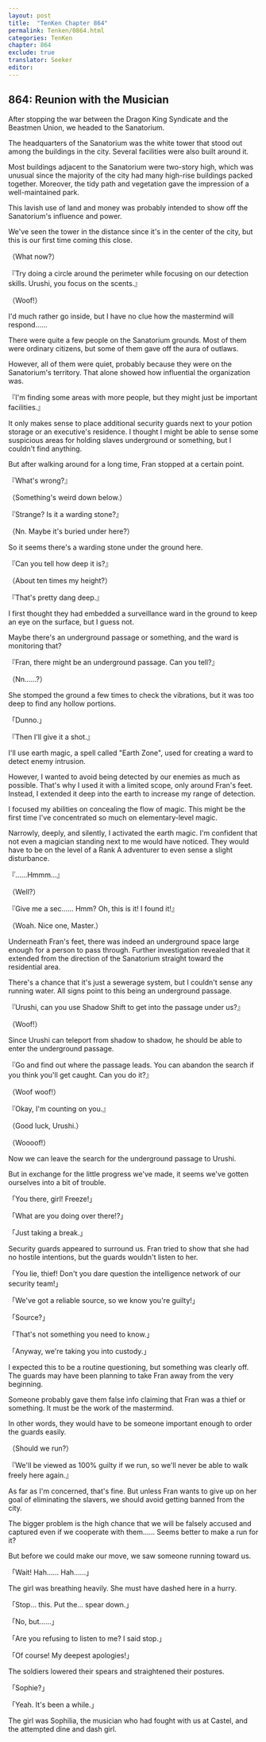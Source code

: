 ```yaml
---
layout: post
title:  "TenKen Chapter 864"
permalink: Tenken/0864.html
categories: TenKen
chapter: 864
exclude: true
translator: Seeker
editor: 
---
```

<h2>864: Reunion with the Musician</h2>

 After stopping the war between the Dragon King Syndicate and the Beastmen Union, we headed to the Sanatorium.

 The headquarters of the Sanatorium was the white tower that stood out among the buildings in the city. Several facilities were also built around it.

 Most buildings adjacent to the Sanatorium were two-story high, which was unusual since the majority of the city had many high-rise buildings packed together. Moreover, the tidy path and vegetation gave the impression of a well-maintained park.

 This lavish use of land and money was probably intended to show off the Sanatorium's influence and power.

 We've seen the tower in the distance since it's in the center of the city, but this is our first time coming this close.

（What now?）

『Try doing a circle around the perimeter while focusing on our detection skills. Urushi, you focus on the scents.』

（Woof!）

 I'd much rather go inside, but I have no clue how the mastermind will respond……

 There were quite a few people on the Sanatorium grounds. Most of them were ordinary citizens, but some of them gave off the aura of outlaws.

 However, all of them were quiet, probably because they were on the Sanatorium's territory. That alone showed how influential the organization was.

『I'm finding some areas with more people, but they might just be important facilities.』

 It only makes sense to place additional security guards next to your potion storage or an executive's residence. I thought I might be able to sense some suspicious areas for holding slaves underground or something, but I couldn't find anything.

 But after walking around for a long time, Fran stopped at a certain point.

『What's wrong?』

（Something's weird down below.）

『Strange? Is it a warding stone?』

（Nn. Maybe it's buried under here?）

 So it seems there's a warding stone under the ground here.

『Can you tell how deep it is?』

（About ten times my height?）

『That's pretty dang deep.』

 I first thought they had embedded a surveillance ward in the ground to keep an eye on the surface, but I guess not.

 Maybe there's an underground passage or something, and the ward is monitoring that?

『Fran, there might be an underground passage. Can you tell?』

（Nn……?）

 She stomped the ground a few times to check the vibrations, but it was too deep to find any hollow portions.

「Dunno.」

『Then I'll give it a shot.』

 I'll use earth magic, a spell called "Earth Zone", used for creating a ward to detect enemy intrusion.

 However, I wanted to avoid being detected by our enemies as much as possible. That's why I used it with a limited scope, only around Fran's feet. Instead, I extended it deep into the earth to increase my range of detection.

 I focused my abilities on concealing the flow of magic. This might be the first time I've concentrated so much on elementary-level magic.

 Narrowly, deeply, and silently, I activated the earth magic. I'm confident that not even a magician standing next to me would have noticed. They would have to be on the level of a Rank A adventurer to even sense a slight disturbance.

『……Hmmm…』

（Well?）

『Give me a sec…… Hmm? Oh, this is it! I found it!』

（Woah. Nice one, Master.）

 Underneath Fran's feet, there was indeed an underground space large enough for a person to pass through. Further investigation revealed that it extended from the direction of the Sanatorium straight toward the residential area.

 There's a chance that it's just a sewerage system, but I couldn't sense any running water. All signs point to this being an underground passage.

『Urushi, can you use Shadow Shift to get into the passage under us?』

（Woof!）

 Since Urushi can teleport from shadow to shadow, he should be able to enter the underground passage.

『Go and find out where the passage leads. You can abandon the search if you think you'll get caught. Can you do it?』

（Woof woof!）

『Okay, I'm counting on you.』

（Good luck, Urushi.）

（Woooof!）

 Now we can leave the search for the underground passage to Urushi.

 But in exchange for the little progress we've made, it seems we've gotten ourselves into a bit of trouble.

「You there, girl! Freeze!」

「What are you doing over there!?」

「Just taking a break.」

 Security guards appeared to surround us. Fran tried to show that she had no hostile intentions, but the guards wouldn't listen to her.

「You lie, thief! Don't you dare question the intelligence network of our security team!」

「We've got a reliable source, so we know you're guilty!」

「Source?」

「That's not something you need to know.」

「Anyway, we're taking you into custody.」

 I expected this to be a routine questioning, but something was clearly off. The guards may have been planning to take Fran away from the very beginning.

 Someone probably gave them false info claiming that Fran was a thief or something. It must be the work of the mastermind.

 In other words, they would have to be someone important enough to order the guards easily.

（Should we run?）

『We'll be viewed as 100% guilty if we run, so we'll never be able to walk freely here again.』

 As far as I'm concerned, that's fine. But unless Fran wants to give up on her goal of eliminating the slavers, we should avoid getting banned from the city.

 The bigger problem is the high chance that we will be falsely accused and captured even if we cooperate with them…… Seems better to make a run for it?

 But before we could make our move, we saw someone running toward us.

「Wait! Hah…… Hah……」

 The girl was breathing heavily. She must have dashed here in a hurry.

「Stop… this. Put the… spear down.」

「No, but……」

「Are you refusing to listen to me? I said stop.」

「Of course! My deepest apologies!」

 The soldiers lowered their spears and straightened their postures.

「Sophie?」

「Yeah. It's been a while.」

 The girl was Sophilia, the musician who had fought with us at Castel, and the attempted dine and dash girl.



